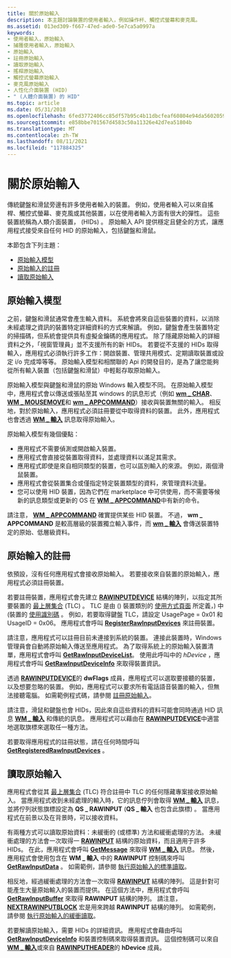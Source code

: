 ```yaml
---
title: 關於原始輸入
description: 本主題討論裝置的使用者輸入，例如操作杆、觸控式螢幕和麥克風。
ms.assetid: 013ed309-f667-47ed-ade0-5e7ca5a0997a
keywords:
- 使用者輸入，原始輸入
- 捕獲使用者輸入，原始輸入
- 原始輸入
- 註冊原始輸入
- 讀取原始輸入
- 搖桿原始輸入
- 觸控式螢幕原始輸入
- 麥克風原始輸入
- 人性化介面裝置 (HID)
- " (人體介面裝置) 的 HID"
ms.topic: article
ms.date: 05/31/2018
ms.openlocfilehash: 6fed3772406cc85df57b95c4b11dbcfeaf60804e94da5602059ec790e87e0439
ms.sourcegitcommit: e858bbe701567d4583c50a11326e42d7ea51804b
ms.translationtype: MT
ms.contentlocale: zh-TW
ms.lasthandoff: 08/11/2021
ms.locfileid: "117884325"
---
```

# <a name="about-raw-input"></a>關於原始輸入

傳統鍵盤和滑鼠旁邊有許多使用者輸入的裝置。 例如，使用者輸入可以來自搖桿、觸控式螢幕、麥克風或其他裝置，以在使用者輸入方面有很大的彈性。 這些裝置統稱為人類介面裝置， (HIDs) 。 原始輸入 API 提供穩定且健全的方式，讓應用程式接受來自任何 HID 的原始輸入，包括鍵盤和滑鼠。

本節包含下列主題：

-   [原始輸入模型](#raw-input-model)
-   [原始輸入的註冊](#registration-for-raw-input)
-   [讀取原始輸入](#reading-raw-input)

## <a name="raw-input-model"></a>原始輸入模型

之前，鍵盤和滑鼠通常會產生輸入資料。 系統會將來自這些裝置的資料，以消除未經處理之資訊的裝置特定詳細資料的方式來解讀。 例如，鍵盤會產生裝置特定的掃描碼，但系統會提供具有虛擬金鑰碼的應用程式。 除了隱藏原始輸入的詳細資料之外，「視窗管理員」並不支援所有的新 HIDs。 若要從不支援的 HIDs 取得輸入，應用程式必須執行許多工作：開啟裝置、管理共用模式、定期讀取裝置或設定 i/o 完成埠等等。 原始輸入模型和相關聯的 Api 的開發目的，是為了讓您能夠從所有輸入裝置（包括鍵盤和滑鼠）中輕鬆存取原始輸入。

原始輸入模型與鍵盤和滑鼠的原始 Windows 輸入模型不同。 在原始輸入模型中，應用程式會以傳送或張貼至其 windows 的訊息形式（例如 [**wm \_ CHAR**](wm-char.md)、 [**WM \_ MOUSEMOVE**](wm-mousemove.md)和 [**wm \_ APPCOMMAND**](wm-appcommand.md)）接收與裝置無關的輸入。 相反地，對於原始輸入，應用程式必須註冊要從中取得資料的裝置。 此外，應用程式也會透過 [**WM \_ 輸入**](wm-input.md) 訊息取得原始輸入。

原始輸入模型有幾個優點：

-   應用程式不需要偵測或開啟輸入裝置。
-   應用程式會直接從裝置取得資料，並處理資料以滿足其需求。
-   應用程式即使是來自相同類型的裝置，也可以區別輸入的來源。 例如，兩個滑鼠裝置。
-   應用程式會從裝置集合或僅指定特定裝置類型的資料，來管理資料流量。
-   您可以使用 HID 裝置，因為它們在 marketplace 中可供使用，而不需要等候新的訊息類型或更新的 OS 在 [**WM \_ APPCOMMAND**](wm-appcommand.md)中有新的命令。

請注意， [**WM \_ APPCOMMAND**](wm-appcommand.md) 確實提供某些 HID 裝置。 不過， **wm \_ APPCOMMAND** 是較高層級的裝置獨立輸入事件，而 [**wm \_ 輸入**](wm-input.md) 會傳送裝置特定的原始、低層級資料。

## <a name="registration-for-raw-input"></a>原始輸入的註冊

依預設，沒有任何應用程式會接收原始輸入。 若要接收來自裝置的原始輸入，應用程式必須註冊裝置。

若要註冊裝置，應用程式會先建立 [**RAWINPUTDEVICE**](/windows/win32/api/winuser/ns-winuser-rawinputdevice) 結構的陣列，以指定其所要裝置的 [最上層集合](/windows-hardware/drivers/hid/top-level-collections) (TLC) 。 TLC 是由 () 裝置類別的 [使用方式頁面](/windows-hardware/drivers/hid/hid-usages#usage-page) 所定義，) 中 (裝置的 [使用識別碼](/windows-hardware/drivers/hid/hid-usages#usage-id) 。 例如，若要取得鍵盤 TLC，請設定 UsagePage = 0x01 和 UsageID = 0x06。 應用程式會呼叫 [**RegisterRawInputDevices**](/windows/win32/api/winuser/nf-winuser-registerrawinputdevices) 來註冊裝置。

請注意，應用程式可以註冊目前未連接到系統的裝置。 連接此裝置時，Windows 管理員會自動將原始輸入傳送至應用程式。 為了取得系統上的原始輸入裝置清單，應用程式會呼叫 [**GetRawInputDeviceList**](/windows/win32/api/winuser/nf-winuser-getrawinputdevicelist)。 使用此呼叫中的 *hDevice* ，應用程式會呼叫 [**GetRawInputDeviceInfo**](/windows/win32/api/winuser/nf-winuser-getrawinputdeviceinfoa) 來取得裝置資訊。

透過 [**RAWINPUTDEVICE**](/windows/win32/api/winuser/ns-winuser-rawinputdevice)的 **dwFlags** 成員，應用程式可以選取要接聽的裝置，以及想要忽略的裝置。 例如，應用程式可以要求所有電話語音裝置的輸入，但無法接聽電腦。 如需範例程式碼，請參閱 [註冊原始輸入](using-raw-input.md)。

請注意，滑鼠和鍵盤也會 HIDs，因此來自這些資料的資料可能會同時通過 HID 訊息 [**WM \_ 輸入**](wm-input.md) 和傳統的訊息。 應用程式可以藉由在 [**RAWINPUTDEVICE**](/windows/win32/api/winuser/ns-winuser-rawinputdevice)中適當地選取旗標來選取任一種方法。

若要取得應用程式的註冊狀態，請在任何時間呼叫 [**GetRegisteredRawInputDevices**](/windows/win32/api/winuser/nf-winuser-getregisteredrawinputdevices) 。

## <a name="reading-raw-input"></a>讀取原始輸入

應用程式會從其 [最上層集合](/windows-hardware/drivers/hid/top-level-collections) (TLC) 符合註冊中 TLC 的任何隱藏專案接收原始輸入。 當應用程式收到未經處理的輸入時，它的訊息佇列會取得 [**WM \_ 輸入**](wm-input.md) 訊息，並將佇列狀態旗標設定為 **QS \_ RAWINPUT** (**QS \_ 輸入** 也包含此旗標) 。 當應用程式在前景以及在背景時，可以接收資料。

有兩種方式可以讀取原始資料：未緩衝的 (或標準) 方法和緩衝處理的方法。 未緩衝處理的方法會一次取得一 [**RAWINPUT**](/windows/win32/api/winuser/ns-winuser-rawinput) 結構的原始資料，而且適用于許多 HIDs。 在此，應用程式會呼叫 [**GetMessage**](/windows/desktop/api/winuser/nf-winuser-getmessage) 來取得 [**WM \_ 輸入**](wm-input.md) 訊息。 然後，應用程式會使用包含在 **WM \_ 輸入** 中的 **RAWINPUT** 控制碼來呼叫 [**GetRawInputData**](/windows/win32/api/winuser/nf-winuser-getrawinputdata) 。 如需範例，請參閱 [執行原始輸入的標準讀取](using-raw-input.md)。

相反地，經過緩衝處理的方法會一次取得 [**RAWINPUT**](/windows/win32/api/winuser/ns-winuser-rawinput) 結構的陣列。 這是針對可能產生大量原始輸入的裝置而提供。 在這個方法中，應用程式會呼叫 [**GetRawInputBuffer**](/windows/win32/api/winuser/nf-winuser-getrawinputbuffer) 來取得 **RAWINPUT** 結構的陣列。 請注意， [**NEXTRAWINPUTBLOCK**](/windows/win32/api/winuser/nf-winuser-nextrawinputblock) 宏是用來跨越 **RAWINPUT** 結構的陣列。 如需範例，請參閱 [執行原始輸入的緩衝讀取](using-raw-input.md)。

若要解讀原始輸入，需要 HIDs 的詳細資訊。 應用程式會藉由呼叫 [**GetRawInputDeviceInfo**](/windows/win32/api/winuser/nf-winuser-getrawinputdeviceinfoa) 和裝置控制碼來取得裝置資訊。 這個控制碼可以來自 [**WM \_ 輸入**](wm-input.md)或來自 [**RAWINPUTHEADER**](/windows/win32/api/winuser/ns-winuser-rawinputheader)的 **hDevice** 成員。